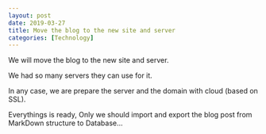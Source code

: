 ```yaml
---
layout: post
date: 2019-03-27
title: Move the blog to the new site and server
categories: [Technology]
---
```


We will move the blog to the new site and server.

We had so many servers they can use for it.

In any case, we are prepare the server and the domain with cloud (based on SSL).

Everythings is ready, Only we should import and export the blog post from MarkDown structure to Database...


